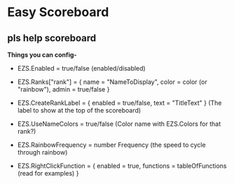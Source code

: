 Easy Scoreboard
==============

pls help scoreboard
--------------

**Things you can config-**

- EZS.Enabled = true/false (enabled/disabled)

- EZS.Ranks["rank"] = { name = "NameToDisplay", color = color (or "rainbow"), admin = true/false }
- EZS.CreateRankLabel = { enabled = true/false, text = "TitleText" } (The label to show at the top of the scoreboard)

- EZS.UseNameColors = true/false (Color name with EZS.Colors for that rank?)
- EZS.RainbowFrequency = number Frequency (the speed to cycle through rainbow)

- EZS.RightClickFunction = { enabled = true, functions = tableOfFunctions (read for examples) }